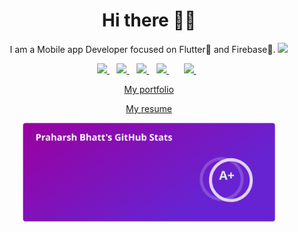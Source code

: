 <h1 align='center'>Hi there 👋🏾 </h1>

<p align='center'>I am a Mobile app Developer focused on Flutter💙 and Firebase💛.  <img src="https://gpvc.arturio.dev/praharshbhatt" /></p>

<p align='center'>
<a href="https://www.linkedin.com/in/praharshnbhatt/">
  <img src="https://img.shields.io/badge/linkedin-%230077B5.svg?&style=for-the-badge&logo=linkedin&logoColor=white" />
</a>&nbsp;&nbsp;
<a href="https://www.youtube.com/channel/UClPmA_n-sgh2jglnqAwEKBA">
  <img src="https://img.shields.io/youtube/channel/subscribers/UClPmA_n-sgh2jglnqAwEKBA?style=for-the-badge" />
</a>&nbsp;&nbsp;
<a href="https://medium.com/@praharshbhatt">
  <img src="https://img.shields.io/badge/medium-%2312100E.svg?&style=for-the-badge&logo=medium&logoColor=white" />
</a>&nbsp;&nbsp;
<a href="mailto:praharsh@multiverseapp.com">
  <img src="https://img.shields.io/badge/email me-%23D14836.svg?&style=for-the-badge&logo=gmail&logoColor=white" />
</a>&nbsp;&nbsp;
<!-- <a href="http://wa.me/+919925376263?text=Hello Praharsh">
  <img src="https://img.shields.io/badge/whatsapp-%34B7F1.svg?&style=for-the-badge&logo=whatsapp&logoColor=white" /> -->
</a>&nbsp;&nbsp;
<a href="https://twitter.com/Praharshnbhatt">
  <img src="https://img.shields.io/badge/twitter-%231DA1F2.svg?&style=for-the-badge&logo=twitter&logoColor=white" />
</a>&nbsp;&nbsp;
</p>



<div align='center'>

  [My portfolio](https://www.praharshbhatt.com/ "Praharsh Bhatt's Portfolio")

  [My resume](https://www.praharshbhatt.com/assets/Praharsh%20Bhatt%20Resume.pdf "Praharsh Bhatt's Resume")

</div>


<p align='center'>
  <!-- <img src="https://github-readme-stats.vercel.app/api?username=praharshbhatt&&show_icons=true&title_color=ffffff&icon_color=bb2acf&text_color=daf7dc&bg_color=30,9b009f,6723d1&hide_border=true" width=80%y> -->

  <img src="assets/praharsh-github-stats.svg" width=80%y>
</p>

<!--
<p align='center'>
  <a href="https://stackoverflow.com/users/10835183/praharshbhatt">
  <img src="https://img.shields.io/stackexchange/stackoverflow/r/10835183?style=for-the-badge" />
</a>&nbsp;&nbsp;
</p>
-->


<!--
</p>
<p align='center'>
<a href="https://stackoverflow.com/users/10835183/praharshbhatt"><img src="https://stackoverflow.com/users/flair/10835183.png" width="208" height="58" alt="profile for praharshbhatt at Stack Overflow, Q&amp;A for professional and enthusiast programmers" title="profile for praharshbhatt at Stack Overflow, Q&amp;A for professional and enthusiast programmers"></a>&nbsp;&nbsp;
</p>
-->
